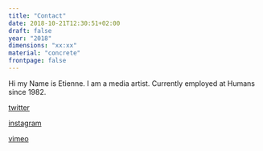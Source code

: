 ```yaml
---
title: "Contact"
date: 2018-10-21T12:30:51+02:00
draft: false
year: "2018"
dimensions: "xx:xx"
material: "concrete"
frontpage: false
---
```


Hi my Name is Etienne. I am a media artist. Currently employed at Humans since 1982.


[twitter](https://twitter.com/bouteillax)

[instagram](https://www.instagram.com/bouteillax/)

[vimeo](https://vimeo.com/user9596519)